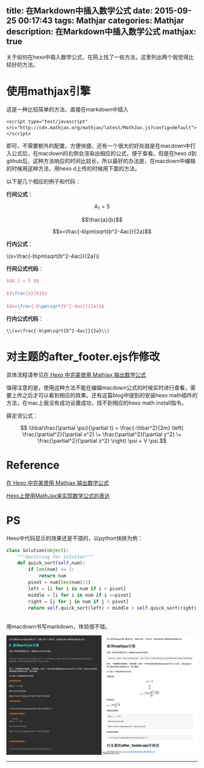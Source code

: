 title: 在Markdown中插入数学公式 
date: 2015-09-25 00:17:43
tags: Mathjar
categories: Mathjar
description: 在Markdown中插入数学公式
mathjax: true
---

关于如何在hexo中插入数学公式，在网上找了一些方法，这里列出两个我觉得比较好的方法。

# 使用mathjax引擎

这是一种比较简单的方法，直接在markdown中插入


```
<script type="text/javascript" src="http://cdn.mathjax.org/mathjax/latest/MathJax.js?config=default"></script> 
```


即可，不需要额外的配置，方便快捷。还有一个很大的好处就是在macdown中打入公式后，在macdown的右侧会渲染出相应的公式，便于查看。但是在hexo d到github后，这种方法响应的时间比较长，所以最好的办法是，在macdown中编辑的时候用这种方法，用hexo d上传的时候用下面的方法。

以下是几个相应的例子和代码：

**行间公式**：

$$A_1 = 5 $$

$$\frac{a}{b}$$

$$x=\frac{-b\pm\sqrt{b^2-4ac}}{2a}$$

**行内公式**：


\\(x=\frac{-b\pm\sqrt{b^2-4ac}}{2a}\\)

**行间公式代码**：

```latex
$$A_1 = 5 $$

$$\frac{a}{b}$$

$$x=\frac{-b\pm\sqrt{b^2-4ac}}{2a}$$

```
**行内公式代码**：

```
\\(x=\frac{-b\pm\sqrt{b^2-4ac}}{2a}\\)
```

# 对主题的after_footer.ejs作修改

具体流程请参见[在 Hexo 中完美使用 Mathjax 输出数学公式][url]

值得注意的是，使用这种方法不能在编辑macdown公式的时候实时进行查看，需要上传之后才可以看到相应的效果。还有这篇blog中提到的安装hexo math插件的方法，在mac上我没有成功设置成功，找不到相应的hexo math install指令。


薛定谔公式：

$$ i\hbar\frac{\partial \psi}{\partial t}
= \frac{-\hbar^2}{2m} \left(
\frac{\partial^2}{\partial x^2}
\+ \frac{\partial^2}{\partial y^2}
\+ \frac{\partial^2}{\partial z^2}
\right) \psi + V \psi.$$


# Reference

[在 Hexo 中完美使用 Mathjax 输出数学公式](http://lukang.me/2014/mathjax-for-hexo.html)

[Hexo上使用MathJax来实现数学公式的表达](http://hijiangtao.github.io/2014/09/08/MathJaxinHexo/)


# PS
Hexo中代码显示的效果还是不错的，以python快排为例：


```python
class Solution(object):
    """docstring for Solution"""
    def quick_sort(self,num):
        if len(num) <= 1:
            return num
        pivot = num[len(num)/2]
        left = [i for i in num if i < pivot]
        middle = [i for i in num if i ==pivot]
        right = [j for j in num if j > pivot]
        return self.quick_sort(left) + middle + self.quick_sort(right)
        
```
用macdown书写markdown，体验很不错。

![macdown](/img/macdown.png)

[url]: http://lukang.me/2014/mathjax-for-hexo.html


<!--<script type="text/javascript" src="http://cdn.mathjax.org/mathjax/latest/MathJax.js?config=default"></script> -->

<!--我是注释－－－-->

<!--mathjax: true-->
<!--段落代码：每行文字前加4个空格或者1个Tab-->

--- 
